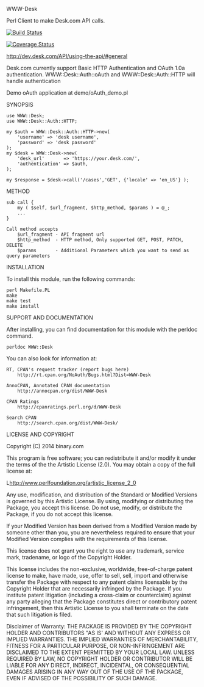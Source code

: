WWW-Desk

Perl Client to make Desk.com API calls.

[![Build Status](https://travis-ci.org/binary-com/perl-WWW-Desk.svg)](https://travis-ci.org/binary-com/perl-WWW-Desk)

[![Coverage Status](https://coveralls.io/repos/binary-com/perl-WWW-Desk/badge.png)](https://coveralls.io/r/binary-com/perl-WWW-Desk)

http://dev.desk.com/API/using-the-api/#general

Desk.com currently support Basic HTTP Authentication and OAuth 1.0a authentication.
WWW::Desk::Auth::oAuth and WWW::Desk::Auth::HTTP will handle authentication

Demo oAuth application at demo/oAuth_demo.pl

SYNOPSIS

    use WWW::Desk;
    use WWW::Desk::Auth::HTTP;

    my $auth = WWW::Desk::Auth::HTTP->new(
        'username' => 'desk username',
        'password' => 'desk password'
    );
    my $desk = WWW::Desk->new(
        'desk_url'       => 'https://your.desk.com/',
        'authentication' => $auth,
    );

    my $response = $desk->call('/cases','GET', {'locale' => 'en_US'} );

METHOD

    sub call {
        my ( $self, $url_fragment, $http_method, $params ) = @_;
        ...
    }

    Call method accepts
        $url_fragment - API fragment url
        $http_method  - HTTP method, Only supported GET, POST, PATCH, DELETE
        $params       - Additional Parameters which you want to send as query parameters


INSTALLATION

To install this module, run the following commands:

	perl Makefile.PL
	make
	make test
	make install

SUPPORT AND DOCUMENTATION

After installing, you can find documentation for this module with the
perldoc command.

    perldoc WWW::Desk

You can also look for information at:

    RT, CPAN's request tracker (report bugs here)
        http://rt.cpan.org/NoAuth/Bugs.html?Dist=WWW-Desk

    AnnoCPAN, Annotated CPAN documentation
        http://annocpan.org/dist/WWW-Desk

    CPAN Ratings
        http://cpanratings.perl.org/d/WWW-Desk

    Search CPAN
        http://search.cpan.org/dist/WWW-Desk/


LICENSE AND COPYRIGHT

Copyright (C) 2014 binary.com

This program is free software; you can redistribute it and/or modify it
under the terms of the the Artistic License (2.0). You may obtain a
copy of the full license at:

L<http://www.perlfoundation.org/artistic_license_2_0>

Any use, modification, and distribution of the Standard or Modified
Versions is governed by this Artistic License. By using, modifying or
distributing the Package, you accept this license. Do not use, modify,
or distribute the Package, if you do not accept this license.

If your Modified Version has been derived from a Modified Version made
by someone other than you, you are nevertheless required to ensure that
your Modified Version complies with the requirements of this license.

This license does not grant you the right to use any trademark, service
mark, tradename, or logo of the Copyright Holder.

This license includes the non-exclusive, worldwide, free-of-charge
patent license to make, have made, use, offer to sell, sell, import and
otherwise transfer the Package with respect to any patent claims
licensable by the Copyright Holder that are necessarily infringed by the
Package. If you institute patent litigation (including a cross-claim or
counterclaim) against any party alleging that the Package constitutes
direct or contributory patent infringement, then this Artistic License
to you shall terminate on the date that such litigation is filed.

Disclaimer of Warranty: THE PACKAGE IS PROVIDED BY THE COPYRIGHT HOLDER
AND CONTRIBUTORS "AS IS' AND WITHOUT ANY EXPRESS OR IMPLIED WARRANTIES.
THE IMPLIED WARRANTIES OF MERCHANTABILITY, FITNESS FOR A PARTICULAR
PURPOSE, OR NON-INFRINGEMENT ARE DISCLAIMED TO THE EXTENT PERMITTED BY
YOUR LOCAL LAW. UNLESS REQUIRED BY LAW, NO COPYRIGHT HOLDER OR
CONTRIBUTOR WILL BE LIABLE FOR ANY DIRECT, INDIRECT, INCIDENTAL, OR
CONSEQUENTIAL DAMAGES ARISING IN ANY WAY OUT OF THE USE OF THE PACKAGE,
EVEN IF ADVISED OF THE POSSIBILITY OF SUCH DAMAGE.

